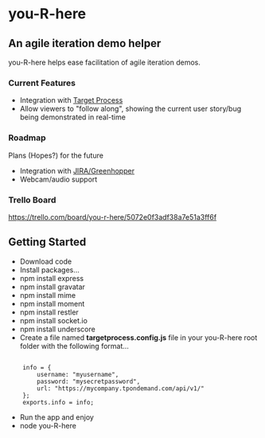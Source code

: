 you-R-here
==========

An agile iteration demo helper
------------------------------

you-R-here helps ease facilitation of agile iteration demos.

### Current Features
*  Integration with [Target Process](http://www.targetprocess.com/)
*  Allow viewers to "follow along", showing the current user story/bug being demonstrated in real-time

### Roadmap
Plans (Hopes?) for the future
*  Integration with [JIRA/Greenhopper](http://www.atlassian.com/software/greenhopper/overview)
*  Webcam/audio support

### Trello Board
https://trello.com/board/you-r-here/5072e0f3adf38a7e51a3ff6f

Getting Started
------------------------------

*  Download code
*  Install packages...
  *  npm install express
  *  npm install gravatar
  *  npm install mime
  *  npm install moment
  *  npm install restler
  *  npm install socket.io
  *  npm install underscore
*  Create a file named __targetprocess.config.js__ file in your you-R-here root folder with the following format...	

<code>
	info = {
		username: "myusername",
		password: "mysecretpassword",
		url: "https://mycompany.tpondemand.com/api/v1/"
	};
	exports.info = info;
</code>

*  Run the app and enjoy
  *  node you-R-here